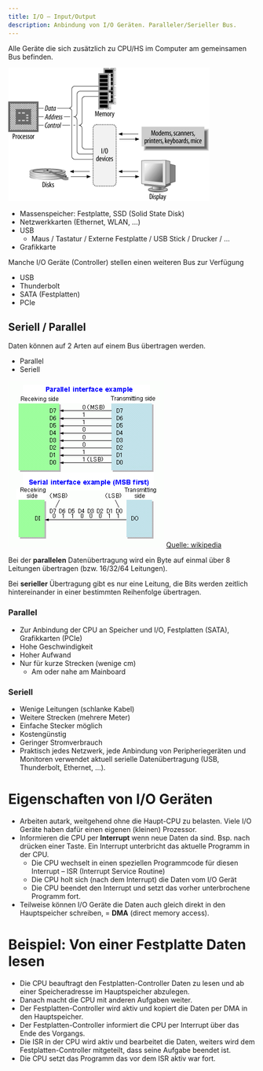 ```yaml
---
title: I/O – Input/Output
description: Anbindung von I/O Geräten. Paralleler/Serieller Bus.
---
```


Alle Geräte die sich zusätzlich zu CPU/HS im Computer am gemeinsamen Bus befinden.

![Basic computer system](comparch/httpatomoreillycomsourceoreillyimages61604.png)

-   Massenspeicher: Festplatte, SSD (Solid State Disk)
-   Netzwerkkarten (Ethernet, WLAN, ...)
-   USB
    -   Maus / Tastatur / Externe Festplatte / USB Stick / Drucker / ...
-   Grafikkarte

Manche I/O Geräte (Controller) stellen einen weiteren Bus zur Verfügung

- USB
- Thunderbolt
- SATA (Festplatten)
- PCIe



## Seriell / Parallel

Daten können auf 2 Arten auf einem Bus übertragen werden.

- Parallel
- Seriell

![Parallel_and_Serial_Transmission](fig/Parallel_and_Serial_Transmission.png) 
[Quelle: wikipedia](https://de.wikipedia.org/wiki/Serielle_Datenübertragung)

Bei der **parallelen** Datenübertragung wird ein Byte auf einmal über 8 Leitungen übertragen (bzw. 16/32/64 Leitungen). 

Bei **serieller** Übertragung gibt es nur eine Leitung, die Bits werden zeitlich hintereinander in einer bestimmten Reihenfolge übertragen.

### Parallel

- Zur Anbindung der CPU an Speicher und I/O, Festplatten (SATA), Grafikkarten (PCIe)
- Hohe Geschwindigkeit
- Hoher Aufwand
- Nur für kurze Strecken (wenige cm)
  - Am oder nahe am Mainboard



### Seriell

- Wenige Leitungen (schlanke Kabel)
- Weitere Strecken (mehrere Meter)
- Einfache Stecker möglich
- Kostengünstig
- Geringer Stromverbrauch
- Praktisch jedes Netzwerk, jede Anbindung von Peripheriegeräten und Monitoren verwendet aktuell serielle Datenübertragung (USB, Thunderbolt, Ethernet, ...).



# Eigenschaften von I/O Geräten

-   Arbeiten autark, weitgehend ohne die Haupt-CPU zu belasten. Viele I/O Geräte haben dafür einen eigenen (kleinen) Prozessor.
-   Informieren die CPU per **Interrupt** wenn neue Daten da sind. Bsp. nach drücken einer Taste. Ein Interrupt unterbricht das aktuelle Programm in der CPU. 
    -   Die CPU wechselt in einen speziellen Programmcode für diesen Interrupt – ISR (Interrupt Service Routine)
    -   Die CPU holt sich (nach dem Interrupt) die Daten vom I/O Gerät
    -   Die CPU beendet den Interrupt und setzt das vorher unterbrochene Programm fort.
-   Teilweise können I/O Geräte die Daten auch gleich direkt in den Hauptspeicher schreiben, = **DMA** (direct memory access).



# Beispiel: Von einer Festplatte Daten lesen

-   Die CPU beauftragt den Festplatten-Controller Daten zu lesen und ab einer Speicheradresse im Hauptspeicher abzulegen.
-   Danach macht die CPU mit anderen Aufgaben weiter.
-   Der Festplatten-Controller wird aktiv und kopiert die Daten per DMA in den Hauptspeicher.
-   Der Festplatten-Controller informiert die CPU per Interrupt über das Ende des Vorgangs.
-   Die ISR in der CPU wird aktiv und bearbeitet die Daten, weiters wird dem Festplatten-Controller mitgeteilt, dass seine Aufgabe beendet ist.
-   Die CPU setzt das Programm das vor dem ISR aktiv war fort.



